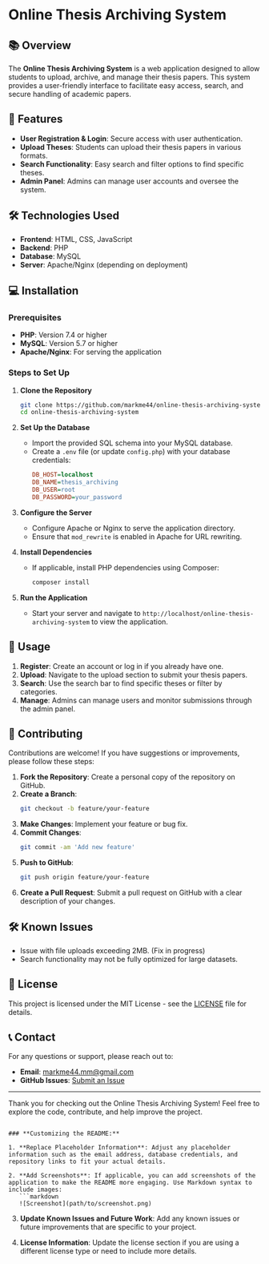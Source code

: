 # Online Thesis Archiving System

## 📚 Overview

The **Online Thesis Archiving System** is a web application designed to allow students to upload, archive, and manage their thesis papers. This system provides a user-friendly interface to facilitate easy access, search, and secure handling of academic papers.

## 🚀 Features

- **User Registration & Login**: Secure access with user authentication.
- **Upload Theses**: Students can upload their thesis papers in various formats.
- **Search Functionality**: Easy search and filter options to find specific theses.
- **Admin Panel**: Admins can manage user accounts and oversee the system.

## 🛠️ Technologies Used

- **Frontend**: HTML, CSS, JavaScript
- **Backend**: PHP
- **Database**: MySQL
- **Server**: Apache/Nginx (depending on deployment)

## 💻 Installation

### Prerequisites

- **PHP**: Version 7.4 or higher
- **MySQL**: Version 5.7 or higher
- **Apache/Nginx**: For serving the application

### Steps to Set Up

1. **Clone the Repository**
   ```bash
   git clone https://github.com/markme44/online-thesis-archiving-system.git
   cd online-thesis-archiving-system
   ```

2. **Set Up the Database**
   - Import the provided SQL schema into your MySQL database.
   - Create a `.env` file (or update `config.php`) with your database credentials:
     ```ini
     DB_HOST=localhost
     DB_NAME=thesis_archiving
     DB_USER=root
     DB_PASSWORD=your_password
     ```

3. **Configure the Server**
   - Configure Apache or Nginx to serve the application directory.
   - Ensure that `mod_rewrite` is enabled in Apache for URL rewriting.

4. **Install Dependencies**
   - If applicable, install PHP dependencies using Composer:
     ```bash
     composer install
     ```

5. **Run the Application**
   - Start your server and navigate to `http://localhost/online-thesis-archiving-system` to view the application.

## 🔧 Usage

1. **Register**: Create an account or log in if you already have one.
2. **Upload**: Navigate to the upload section to submit your thesis papers.
3. **Search**: Use the search bar to find specific theses or filter by categories.
4. **Manage**: Admins can manage users and monitor submissions through the admin panel.

## 📜 Contributing

Contributions are welcome! If you have suggestions or improvements, please follow these steps:

1. **Fork the Repository**: Create a personal copy of the repository on GitHub.
2. **Create a Branch**: 
   ```bash
   git checkout -b feature/your-feature
   ```
3. **Make Changes**: Implement your feature or bug fix.
4. **Commit Changes**:
   ```bash
   git commit -am 'Add new feature'
   ```
5. **Push to GitHub**:
   ```bash
   git push origin feature/your-feature
   ```
6. **Create a Pull Request**: Submit a pull request on GitHub with a clear description of your changes.

## 🛠️ Known Issues

- Issue with file uploads exceeding 2MB. (Fix in progress)
- Search functionality may not be fully optimized for large datasets.

## 📄 License

This project is licensed under the MIT License - see the [LICENSE](LICENSE) file for details.

## 📞 Contact

For any questions or support, please reach out to:

- **Email**: [markme44.mm@gmail.com](mailto:markme44.mm@gmail.com)
- **GitHub Issues**: [Submit an Issue](https://github.com/markme44/online-thesis-archiving-system/issues)

---

Thank you for checking out the Online Thesis Archiving System! Feel free to explore the code, contribute, and help improve the project.
```

### **Customizing the README:**

1. **Replace Placeholder Information**: Adjust any placeholder information such as the email address, database credentials, and repository links to fit your actual details.

2. **Add Screenshots**: If applicable, you can add screenshots of the application to make the README more engaging. Use Markdown syntax to include images:
   ```markdown
   ![Screenshot](path/to/screenshot.png)
   ```

3. **Update Known Issues and Future Work**: Add any known issues or future improvements that are specific to your project.

4. **License Information**: Update the license section if you are using a different license type or need to include more details.
